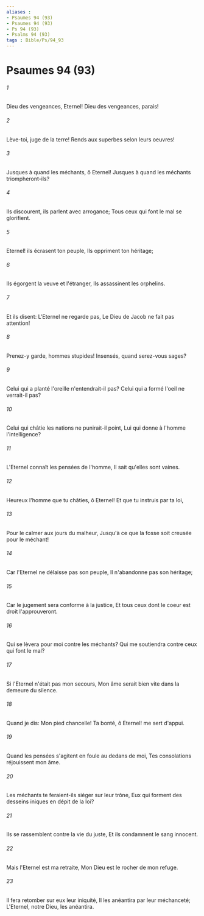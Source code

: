 ```yaml
---
aliases : 
- Psaumes 94 (93)
- Psaumes 94 (93)
- Ps 94 (93)
- Psalms 94 (93)
tags : Bible/Ps/94_93
---
```


# Psaumes 94 (93)

###### 1
Dieu des vengeances, Eternel! Dieu des vengeances, parais!
###### 2
Lève-toi, juge de la terre! Rends aux superbes selon leurs oeuvres!
###### 3
Jusques à quand les méchants, ô Eternel! Jusques à quand les méchants triompheront-ils?
###### 4
Ils discourent, ils parlent avec arrogance; Tous ceux qui font le mal se glorifient.
###### 5
Eternel! ils écrasent ton peuple, Ils oppriment ton héritage;
###### 6
Ils égorgent la veuve et l'étranger, Ils assassinent les orphelins.
###### 7
Et ils disent: L'Eternel ne regarde pas, Le Dieu de Jacob ne fait pas attention!
###### 8
Prenez-y garde, hommes stupides! Insensés, quand serez-vous sages?
###### 9
Celui qui a planté l'oreille n'entendrait-il pas? Celui qui a formé l'oeil ne verrait-il pas?
###### 10
Celui qui châtie les nations ne punirait-il point, Lui qui donne à l'homme l'intelligence?
###### 11
L'Eternel connaît les pensées de l'homme, Il sait qu'elles sont vaines.
###### 12
Heureux l'homme que tu châties, ô Eternel! Et que tu instruis par ta loi,
###### 13
Pour le calmer aux jours du malheur, Jusqu'à ce que la fosse soit creusée pour le méchant!
###### 14
Car l'Eternel ne délaisse pas son peuple, Il n'abandonne pas son héritage;
###### 15
Car le jugement sera conforme à la justice, Et tous ceux dont le coeur est droit l'approuveront.
###### 16
Qui se lèvera pour moi contre les méchants? Qui me soutiendra contre ceux qui font le mal?
###### 17
Si l'Eternel n'était pas mon secours, Mon âme serait bien vite dans la demeure du silence.
###### 18
Quand je dis: Mon pied chancelle! Ta bonté, ô Eternel! me sert d'appui.
###### 19
Quand les pensées s'agitent en foule au dedans de moi, Tes consolations réjouissent mon âme.
###### 20
Les méchants te feraient-ils siéger sur leur trône, Eux qui forment des desseins iniques en dépit de la loi?
###### 21
Ils se rassemblent contre la vie du juste, Et ils condamnent le sang innocent.
###### 22
Mais l'Eternel est ma retraite, Mon Dieu est le rocher de mon refuge.
###### 23
Il fera retomber sur eux leur iniquité, Il les anéantira par leur méchanceté; L'Eternel, notre Dieu, les anéantira.
